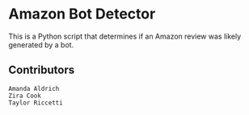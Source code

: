 # Amazon Bot Detector
This is a Python script that determines if an Amazon review was likely generated by a bot.

## Contributors
```
Amanda Aldrich
Zira Cook
Taylor Riccetti
```
